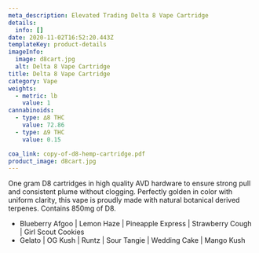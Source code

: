 ```yaml
---
meta_description: Elevated Trading Delta 8 Vape Cartridge
details:
  info: []
date: 2020-11-02T16:52:20.443Z
templateKey: product-details
imageInfo:
  image: d8cart.jpg
  alt: Delta 8 Vape Cartridge
title: Delta 8 Vape Cartridge
category: Vape
weights:
  - metric: lb
    value: 1
cannabinoids:
  - type: ∆8 THC
    value: 72.86
  - type: ∆9 THC
    value: 0.15

coa_link: copy-of-d8-hemp-cartridge.pdf
product_image: d8cart.jpg
---
```


One gram D8 cartridges in high quality AVD hardware to ensure strong pull and consistent plume without clogging. Perfectly golden in color with uniform clarity, this vape is proudly made with natural botanical derived terpenes. Contains 850mg of D8.

- Blueberry Afgoo | Lemon Haze | Pineapple Express | Strawberry Cough | Girl Scout Cookies
- Gelato | OG Kush | Runtz | Sour Tangie | Wedding Cake | Mango Kush
